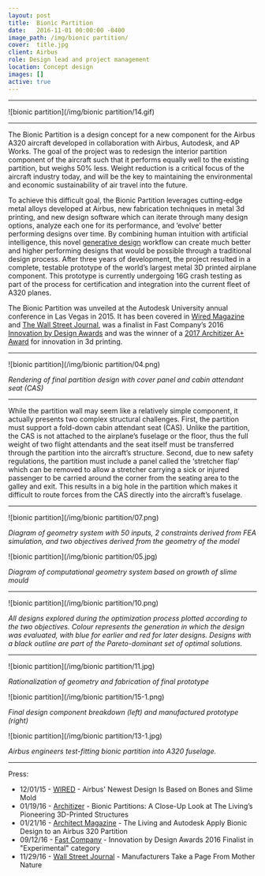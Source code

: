 ```yaml
---
layout: post
title:  Bionic Partition
date:   2016-11-01 00:00:00 -0400
image_path:	/img/bionic partition/
cover:  title.jpg
client: Airbus
role: Design lead and project management
location: Concept design
images: []
active: true
---
```


---

![bionic partition](/img/bionic partition/14.gif)

---

The Bionic Partition is a design concept for a new component for the Airbus A320 aircraft developed in collaboration with Airbus, Autodesk, and AP Works. The goal of the project was to redesign the interior partition component of the aircraft such that it performs equally well to the existing partition, but weighs 50% less. Weight reduction is a critical focus of the aircraft industry today, and will be the key to maintaining the environmental and economic sustainability of air travel into the future.

To achieve this difficult goal, the Bionic Partition leverages cutting-edge metal alloys developed at Airbus, new fabrication techniques in metal 3d printing, and new design software which can iterate through many design options, analyze each one for its performance, and ‘evolve’ better performing designs over time. By combining human intuition with artificial intelligence, this novel [generative design](https://medium.com/generative-design) workflow can create much better and higher performing designs that would be possible through a traditional design process. After three years of development, the project resulted in a complete, testable prototype of the world’s largest metal 3D printed airplane component. This prototype is currently undergoing 16G crash testing as part of the process for certification and integration into the current fleet of A320 planes.

The Bionic Partition was unveiled at the Autodesk University annual conference in Las Vegas in 2015. It has been covered in [Wired Magazine](https://www.wired.com/2015/12/airbuss-newest-design-is-based-on-slime-mold-and-bones/) and [The Wall Street Journal](https://www.wsj.com/articles/manufacturers-take-a-page-from-mother-nature-1480420802), was a finalist in Fast Company’s 2016 [Innovation by Design Awards](https://www.fastcodesign.com/product/bionic-partition) and was the winner of a [2017 Architizer A+ Award](http://awards.architizer.com/winners-gallery/?type=51) for innovation in 3d printing. 

---

![bionic partition](/img/bionic partition/04.png)

_Rendering of final partition design with cover panel and cabin attendant seat (CAS)_

---

While the partition wall may seem like a relatively simple component, it actually presents two complex structural challenges. First, the partition must support a fold-down cabin attendant seat (CAS). Unlike the partition, the CAS is not attached to the airplane’s fuselage or the floor, thus the full weight of two flight attendants and the seat itself must be transferred through the partition into the aircraft’s structure. Second, due to new safety regulations, the partition must include a panel called the ‘stretcher flap’ which can be removed to allow a stretcher carrying a sick or injured passenger to be carried around the corner from the seating area to the galley and exit. This results in a big hole in the partition which makes it difficult to route forces from the CAS directly into the aircraft’s fuselage.

---

![bionic partition](/img/bionic partition/07.png)

_Diagram of geometry system with 50 inputs, 2 constraints derived from FEA simulation, and two objectives derived from the geometry of the model_

![bionic partition](/img/bionic partition/05.jpg)

_Diagram of computational geometry system based on growth of slime mould_

---

![bionic partition](/img/bionic partition/10.png)

_All designs explored during the optimization process plotted according to the two objectives. Colour represents the generation in which the design was evaluated, with blue for earlier and red for later designs. Designs with a black outline are part of the Pareto-dominant set of optimal solutions._

---

![bionic partition](/img/bionic partition/11.jpg)

_Rationalization of geometry and fabrication of final prototype_

![bionic partition](/img/bionic partition/15-1.png)

_Final design component breakdown (left) and manufactured prototype (right)_

![bionic partition](/img/bionic partition/13-1.jpg)

_Airbus engineers test-fitting bionic partition into A320 fuselage._

---

Press:

- 12/01/15 - [WIRED](https://www.wired.com/2015/12/airbuss-newest-design-is-based-on-slime-mold-and-bones/) - Airbus' Newest Design Is Based on Bones and Slime Mold
- 01/19/16 - [Architizer](http://architizer.com/blog/bionic-partitions-the-living/) - Bionic Partitions: A Close-Up Look at The Living’s Pioneering 3D-Printed Structures
- 01/21/16 - [Architect Magazine](http://www.architectmagazine.com/technology/the-living-and-autodesk-apply-bionic-design-to-an-airbus-320-partition_o) - The Living and Autodesk Apply Bionic Design to an Airbus 320 Partition
- 09/12/16 - [Fast Company](https://www.fastcodesign.com/product/bionic-partition) - Innovation by Design Awards 2016 Finalist in "Experimental" category
- 11/29/16 - [Wall Street Journal](https://www.wsj.com/articles/manufacturers-take-a-page-from-mother-nature-1480420802) - Manufacturers Take a Page From Mother Nature
